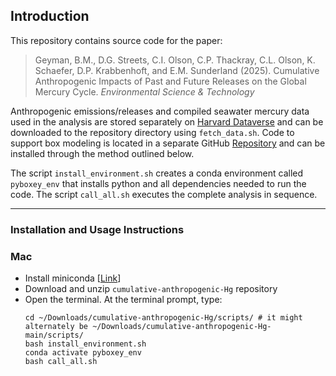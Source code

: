## Introduction
This repository contains source code for the paper:

> Geyman, B.M., D.G. Streets, C.I. Olson, C.P. Thackray, C.L. Olson, K. Schaefer, D.P. Krabbenhoft, and E.M. Sunderland (2025). Cumulative Anthropogenic Impacts of Past and Future Releases on the Global Mercury Cycle. *Environmental Science & Technology*

Anthropogenic emissions/releases and compiled seawater mercury data used in the analysis are stored separately on <a href="https://doi.org/10.7910/DVN/CWX5PO">Harvard Dataverse</a> and can be downloaded to the repository directory using `fetch_data.sh`. Code to support box modeling is located in a separate GitHub <a href="https://github.com/SunderlandLab/boxey">Repository</a> and can be installed through the method outlined below.

The script `install_environment.sh` creates a conda environment called `pyboxey_env` that installs python and all dependencies needed to run the code. The script `call_all.sh` executes the complete analysis in sequence.

__________

### Installation and Usage Instructions

### Mac
 - Install miniconda [<a href="https://docs.conda.io/projects/conda/en/latest/user-guide/install/macos.html">Link</a>]
 - Download and unzip `cumulative-anthropogenic-Hg` repository
 - Open the terminal. At the terminal prompt, type:
   ```
   cd ~/Downloads/cumulative-anthropogenic-Hg/scripts/ # it might alternately be ~/Downloads/cumulative-anthropogenic-Hg-main/scripts/
   bash install_environment.sh
   conda activate pyboxey_env
   bash call_all.sh
   ```


